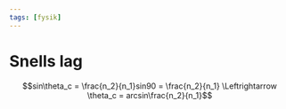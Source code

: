 ```yaml
---
tags: [fysik]
---
```

# Snells lag

$$sin\theta_c = \frac{n_2}{n_1}sin90 = \frac{n_2}{n_1} \Leftrightarrow \theta_c = arcsin\frac{n_2}{n_1}$$